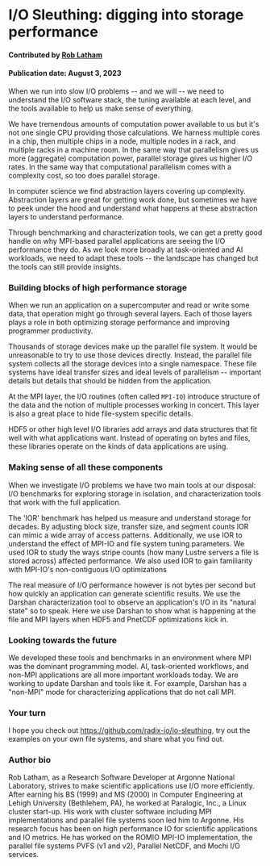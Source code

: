 # I/O Sleuthing: digging into storage performance

#### Contributed by [Rob Latham](https://github.com/roblatham00 "Rob Latham's GitHub Profile")

#### Publication date: August 3, 2023

When we run into slow I/O problems -- and we will -- we need to
understand the I/O software stack, the tuning available at each level,
and the tools available to help us make sense of everything.


We have tremendous amounts of computation power available to us but it's
not one single CPU providing those calculations.  We harness multiple
cores in a chip, then multiple chips in a node, multiple nodes in a
rack, and multiple racks in a machine room.  In the same way that
parallelism gives us more (aggregate) computation power, parallel
storage gives us higher I/O rates.  In the same way that computational
parallelism comes with a complexity cost, so too does parallel storage.

In computer science we find abstraction layers covering up complexity.
Abstraction layers are great for getting work done, but sometimes we
have to peek under the hood and understand what happens at these
abstraction layers to understand performance.

Through benchmarking and characterization tools, we can get a pretty
good handle on why MPI-based parallel applications are seeing the I/O
performance they do.  As we look more broadly at task-oriented and AI
workloads, we need to adapt these tools -- the landscape has changed but the
tools can still provide insights.

### Building blocks of high performance storage

When we run an application on a supercomputer and read or write some
data, that operation might go through several layers.  Each of those
layers plays a role in both optimizing storage performance and
improving programmer productivity. 

Thousands of storage devices make up the parallel file system.  It would
be unreasonable to try to use those devices directly.  Instead, the
parallel file system collects all the storage devices into a single
namespace.  These file systems have ideal transfer sizes and ideal
levels of parallelism -- important details but details that should be
hidden from the application.

At the MPI layer, the I/O routines (often called `MPI-IO`)
introduce structure of the data and the notion of multiple processes
working in concert.  This layer is also a great place to hide
file-system specific details.

HDF5 or other high level I/O libraries add arrays and data structures that fit well
with what applications want.  Instead of operating on bytes and files,
these libraries operate on the kinds of data applications are using.


### Making sense of all these components

When we investigate I/O problems we have two main tools at our disposal:  I/O
benchmarks for exploring storage in isolation, and characterization tools that
work with the full application.

The 'IOR' benchmark has helped us measure and understand storage for decades.
By adjusting block size, transfer size, and segment counts IOR can mimic a wide
array of access patterns.  Additionally, we use IOR to understand the effect of
MPI-IO and file system tuning parameters.   We used IOR to study the ways
stripe counts (how many Lustre servers a file is stored across) affected
performance.  We also used IOR to gain familiarity with MPI-IO's non-contiguous
I/O optimizations 

The real measure of I/O performance however is not bytes per second but how
quickly an application can generate scientific results.  We use the Darshan
characterization tool to observe an application's I/O in its "natural state" so
to speak.  Here we use Darshan to show what is happening at the file and MPI
layers when HDF5 and PnetCDF optimizations kick in.

### Looking towards the future

We developed these tools and benchmarks in an environment where MPI was the
dominant programming model.  AI, task-oriented workflows, and non-MPI
applications are all more important workloads today. We are working to update
Darshan and tools like it.  For example, Darshan has a "non-MPI" mode for
characterizing applications that do not call MPI.

### Your turn

I hope you check out https://github.com/radix-io/io-sleuthing, try out the
examples on your own file systems, and share what you find out.

### Author bio

Rob Latham, as a Research Software Developer at Argonne
National Laboratory, strives to make scientific applications use I/O more
efficiently. After earning his BS (1999) and MS (2000) in Computer Engineering
at Lehigh University (Bethlehem, PA), he worked at Paralogic, Inc., a Linux
cluster start-up.  His work with cluster software including MPI implementations
and parallel file systems soon led him to Argonne.  His research focus has been
on high performance IO for scientific applications and IO metrics.  He has
worked on the ROMIO MPI-IO implementation, the parallel file systems PVFS (v1
and v2), Parallel NetCDF, and Mochi I/O services.



<!---
Publish: Yes
Categories: storage
Topics: performance
Tags: bssw-blog-article
Level: 2
Prerequisites: default
Aggregate: none
--->
